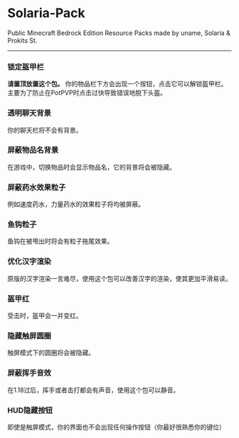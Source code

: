 # Solaria-Pack
Public Minecraft Bedrock Edition Resource Packs made by uname, Solaria &amp; Prokits St.

---

### 锁定盔甲栏
**请置顶放置这个包。**
你的物品栏下方会出现一个按钮，点击它可以解锁盔甲栏。
主要为了防止在PotPVP时点击过快导致错误地脱下头盔。

### 透明聊天背景
你的聊天栏将不会有背景。

### 屏蔽物品名背景
在游戏中，切换物品时会显示物品名，它的背景将会被隐藏。

### 屏蔽药水效果粒子
例如速度药水，力量药水的效果粒子将均被屏蔽。

### 鱼钩粒子
鱼钩在被甩出时将会有粒子拖尾效果。

### 优化汉字渲染
原版的汉字渲染一言难尽，使用这个包可以改善汉字的渲染，使其更加平滑易读。

### 盔甲红
受击时，盔甲会一并变红。

### 隐藏触屏圆圈
触屏模式下的圆圈将会被隐藏。

### 屏蔽挥手音效
在1.18过后，挥手或者击打都会有声音，使用这个包可以静音。

### HUD隐藏按钮
即使是触屏模式，你的界面也不会出现任何操作按钮（你最好很熟悉你的键位）
